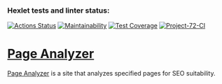 ### Hexlet tests and linter status:
[![Actions Status](https://github.com/Roman3455/java-project-72/actions/workflows/hexlet-check.yml/badge.svg)](https://github.com/Roman3455/java-project-72/actions)
[![Maintainability](https://api.codeclimate.com/v1/badges/4e36e05a0fe6e8fe24c5/maintainability)](https://codeclimate.com/github/Roman3455/java-project-72/maintainability)
[![Test Coverage](https://api.codeclimate.com/v1/badges/4e36e05a0fe6e8fe24c5/test_coverage)](https://codeclimate.com/github/Roman3455/java-project-72/test_coverage)
[![Project-72-CI](https://github.com/Roman3455/java-project-72/actions/workflows/main.yml/badge.svg)](https://github.com/Roman3455/java-project-72/actions/workflows/main.yml)

# [Page Analyzer](https://java-project-72-edsd.onrender.com)

[Page Analyzer](https://java-project-72-edsd.onrender.com) is a site that analyzes specified pages for SEO suitability.
